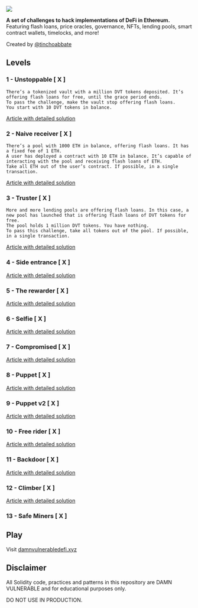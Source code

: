 ![](cover.png)

**A set of challenges to hack implementations of DeFi in Ethereum.**
Featuring flash loans, price oracles, governance, NFTs, lending pools, smart contract wallets, timelocks, and more!

Created by [@tinchoabbate](https://twitter.com/tinchoabbate)

## Levels

### **1 - Unstoppable [ X ]**

    There’s a tokenized vault with a million DVT tokens deposited. It’s offering flash loans for free, until the grace period ends.
    To pass the challenge, make the vault stop offering flash loans.
    You start with 10 DVT tokens in balance.

[Article with detailed solution]()

### **2 - Naive receiver [ X ]**

    There’s a pool with 1000 ETH in balance, offering flash loans. It has a fixed fee of 1 ETH.
    A user has deployed a contract with 10 ETH in balance. It’s capable of interacting with the pool and receiving flash loans of ETH.
    Take all ETH out of the user’s contract. If possible, in a single transaction.

[Article with detailed solution]()

### **3 - Truster [ X ]**

    More and more lending pools are offering flash loans. In this case, a new pool has launched that is offering flash loans of DVT tokens for free.
    The pool holds 1 million DVT tokens. You have nothing.
    To pass this challenge, take all tokens out of the pool. If possible, in a single transaction.

[Article with detailed solution]()

### **4 - Side entrance [ X ]**

[Article with detailed solution]()

### **5 - The rewarder [ X ]**

[Article with detailed solution]()

### **6 - Selfie [ X ]**

[Article with detailed solution]()

### **7 - Compromised [ X ]**

[Article with detailed solution]()

### **8 - Puppet [ X ]**

[Article with detailed solution]()

### **9 - Puppet v2 [ X ]**

[Article with detailed solution]()

### **10 - Free rider [ X ]**

[Article with detailed solution]()

### **11 - Backdoor [ X ]**

[Article with detailed solution]()

### **12 - Climber [ X ]**

[Article with detailed solution]()

### **13 - Safe Miners [ X ]**

## Play

Visit [damnvulnerabledefi.xyz](https://damnvulnerabledefi.xyz)

## Disclaimer

All Solidity code, practices and patterns in this repository are DAMN VULNERABLE and for educational purposes only.

DO NOT USE IN PRODUCTION.
